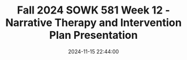 ---
layout: single_presentation
name: fall-2024-sowk-581-week-12-narrative-therapy-and-intervention-plan-presentation.md
title: "Fall 2024 SOWK 581 Week 12 - Narrative Therapy and Intervention Plan Presentation"
date:  2024-11-15 22:44:00
presentation_id: w3Ta0i
permalink: /w3Ta0i/
redirect_from:
  - /presentations/w3Ta0i/fall-2024-sowk-581-week-12-narrative-therapy-and-intervention-plan-presentation
slides: 
  - slide_name: deck-w3Ta0i-large-0.jpeg
    slide_alt: "Slide with text reading, 'Intervention Plan Presentation, Week 12 Lecture Video for SOWK 581' in bold black font on a pink background. Bottom text: 'Jacob Campbell, Ph.D. LICSW.'"
  - slide_name: deck-w3Ta0i-large-1.jpeg
    slide_alt: "Text on a presentation slide outlines tasks for 'Week 12 - Narrative Therapy,' including reading Chapter 10, doing a quiz, presenting an 'Intervention Plan,' and making six forum replies on listed topics."
  - slide_name: deck-w3Ta0i-large-2.jpeg
    slide_alt: "Text on a salmon background describes student assignments, focusing on case studies and a service delivery plan appendix. Includes a 10-15 minute presentation on client intervention plans covering goals, resources, and barriers. Presentations submitted on MyHeritage."
  - slide_name: deck-w3Ta0i-large-3.jpeg
    slide_alt: "A slide shows a treatment plan form with multiple sections and text fields. On the left, pink text reads, 'Do you Need a Form,' and 'WEEK 08.' An arrow points to 'For More Thoughts, See Lecture Video about Treatment Planning.'"
  - slide_name: deck-w3Ta0i-large-4.jpeg
    slide_alt: "A rubric chart titled 'Intervention Plan Presentation Rubric' features columns labeled Initial, Emerging, Developed, and Highly Developed, each describing criteria for assessment in categories such as goals and professional delivery."
  - slide_name: deck-w3Ta0i-large-5.jpeg
    slide_alt: "Text describing service planning in a presentation; mentions collaboration, client involvement, goals, and interventions. Advises students to include appendix details, problem description, and resources. Encourages considering case study expectations."
presentation_description_md: >
  Week%2012%20is%20asynchronous.%20You%20will%20engage%20in%20content%20regarding%20narrative%20therapy.%20You%20should%20also%20be%20working%20on%20your%20intervention%20presentation,%20which%20is%20due%20next%20week.%0A%0ALearning%20Objectives%0A%0A-%20Address%20any%20questions%20you%20might%20have%20about%20your%20presentations%0A-%20Explore%20therapeutic%20documents%20in%20narrative%20therapy%0A-%20Engage%20with%20some%20of%20the%20techniques%20and%20interventions%20used%20in%20narrative%20therapy
downloadable_slides: deck-w3Ta0i.pdf
slides_count: 6
header:
  teaser: deck-w3Ta0i-thumb-0.jpeg
presentation_video: >
  <iframe src="https://heritage.hosted.panopto.com/Panopto/Pages/Embed.aspx?id=ccc43fc5-a84a-48af-95b4-b22101447103&autoplay=false&offerviewer=true&showtitle=true&showbrand=true&captions=false&interactivity=all" height="405" width="720" style="border: 1px solid #464646;" allowfullscreen allow="autoplay" aria-label="Panopto Embedded Video Player" aria-description="Fall 2024 SOWK 581 (0) - Week 12" ></iframe>
location: "Heritage University"
tags:
  - Heritage University
  - MSW Program
  - SOWK 581
---